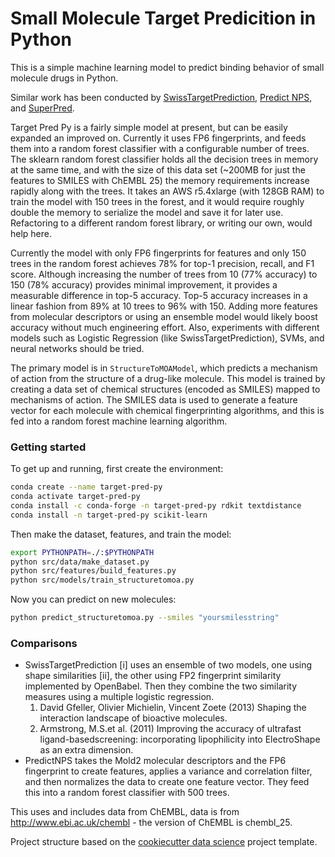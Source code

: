 # Small Molecule Target Predicition in Python
This is a simple machine learning model to predict binding behavior of small molecule drugs in Python.

Similar work has been conducted by [SwissTargetPrediction](http://www.swisstargetprediction.ch/), [Predict NPS](https://www.predictnps.com/), and [SuperPred](http://prediction.charite.de/).

Target Pred Py is a fairly simple model at present, but can be easily expanded an improved on.
Currently it uses FP6 fingerprints, and feeds them into a random forest classifier with a configurable number of trees. 
The sklearn random forest classifier holds all the decision trees in memory at the same time, and with the size of this data set (~200MB for just the features to SMILES with ChEMBL 25) the memory requirements increase rapidly along with the trees. 
It takes an AWS r5.4xlarge (with 128GB RAM) to train the model with 150 trees in the forest, and it would require roughly double the memory to serialize the model and save it for later use. 
Refactoring to a different random forest library, or writing our own, would help here. 

Currently the model with only FP6 fingerprints for features and only 150 trees in the random forest achieves 78% for top-1 precision, recall, and F1 score. 
Although increasing the number of trees from 10 (77% accuracy) to 150 (78% accuracy) provides minimal improvement, it provides a measurable difference in top-5 accuracy.
Top-5 accuracy increases in a linear fashion from 89% at 10 trees to 96% with 150. 
Adding more features from molecular descriptors or using an ensemble model would likely boost accuracy without much engineering effort. 
Also, experiments with different models such as Logistic Regression (like SwissTargetPrediction), SVMs, and neural networks should be tried.  

The primary model is in `StructureToMOAModel`, which predicts a mechanism of action from the structure of a drug-like molecule.
This model is trained by creating a data set of chemical structures (encoded as SMILES) mapped to mechanisms of action. 
The SMILES data is used to generate a feature vector for each molecule with chemical fingerprinting algorithms, and this is fed into a random forest machine learning algorithm.

### Getting started
To get up and running, first create the environment:
```bash
conda create --name target-pred-py
conda activate target-pred-py
conda install -c conda-forge -n target-pred-py rdkit textdistance
conda install -n target-pred-py scikit-learn
```
Then make the dataset, features, and train the model:
```bash
export PYTHONPATH=./:$PYTHONPATH
python src/data/make_dataset.py 
python src/features/build_features.py
python src/models/train_structuretomoa.py
```
Now you can predict on new molecules:
```bash
python predict_structuretomoa.py --smiles "yoursmilesstring"
```

### Comparisons 
* SwissTargetPrediction \[i] uses an ensemble of two models, one using shape similarities \[ii], the other using FP2 fingerprint similarity implemented by OpenBabel. 
Then they combine the two similarity measures using a multiple logistic regression.
    1. David Gfeller, Olivier Michielin, Vincent Zoete (2013) Shaping the interaction landscape of bioactive molecules.
    2. Armstrong, M.S.et al. (2011) Improving the accuracy of ultrafast ligand-basedscreening: incorporating lipophilicity into ElectroShape as an extra dimension.
* PredictNPS takes the Mold2 molecular descriptors and the FP6 fingerprint to create features, applies a variance and correlation filter, and then normalizes the data to create one feature vector. 
They feed this into a random forest classifier with 500 trees. 



This uses and includes data from ChEMBL, data is from http://www.ebi.ac.uk/chembl - the version of ChEMBL is
chembl_25.

Project structure based on the [cookiecutter data science](https://drivendata.github.io/cookiecutter-data-science/) project template.